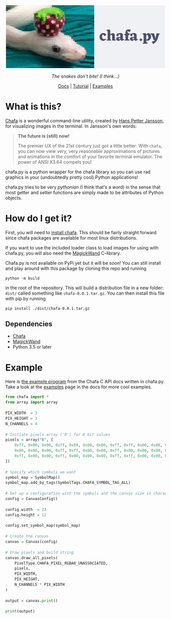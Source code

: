 <div align="center" >
  <img width=500 alt="Chafa.py" src="docs/_static/img/logo.svg">
  <p>
    <em>The snakes don't bite! (I think...)</em>
  </p>
  <p>
      <a href="https://chafapy.mage.black/">Docs</a> | <a href="https://chafapy.mage.black/usage/tutorial.html">Tutorial</a> | <a href="https://chafapy.mage.black/usage/examples.html">Examples</a>
  </p>
</div>


# What is this?

[Chafa](https://hpjansson.org/chafa/) is a wonderful command-line utility, 
created by [Hans Petter Jansson](https://hpjansson.org/), for visualizing 
images in the terminal. In Jansson's own words:
  
> **The future is (still) now!**
>
>  The premier UX of the 21st century just got a little better: 
> With ``chafa``, you can now view very, very reasonable approximations 
> of pictures and animations in the comfort of your favorite terminal 
> emulator. The power of ANSI X3.64 compels you!

chafa.py is a python wrapper for the chafa library so you can use rad graphics in your (undoubtedly pretty cool) Python applications!

chafa.py tries to be very *pythonian* (I think that's a word) in the sense that most getter and setter functions are simply made to be attributes of Python objects.

# How do I get it?

First, you will need to [install chafa](https://hpjansson.org/chafa/download/). This should be fairly straight forward since chafa packages are available for most linux distributions.

If you want to use the included loader class to load images for using with chafa.py, you will also need the [MagickWand](https://imagemagick.org/script/magick-wand.php) C-library.

Chafa.py is not available on PyPi yet but it will be soon! You can still install and play around with this package by cloning this repo and running

```
python -m build
```

in the root of the repository. This will build a distribution file in a new folder: `dist/` called something like `chafa-0.0.1.tar.gz`. You can then install this file with pip by running
```
pip install ./dist/chafa-0.0.1.tar.gz
```

## Dependencies
- [Chafa](https://hpjansson.org/chafa/download/)
- [MagickWand](https://imagemagick.org/script/magick-wand.php)
- Python 3.5 or later

# Example

Here is [the example program](https://hpjansson.org/chafa/ref/chafa-using.html) from the Chafa C API docs written in chafa.py. Take a look at the [examples](https://chafapy.mage.black/usage/examples.html) page in the docs for more cool examples.

```python  	
from chafa import *
from array import array

PIX_WIDTH  = 3
PIX_HEIGHT = 3
N_CHANNELS = 4

# Initiate pixels array ('B') for 8 bit values
pixels = array("B", [
    0xff, 0x00, 0x00, 0xff, 0x00, 0x00, 0x00, 0xff, 0xff, 0x00, 0x00, 0xff,
    0x00, 0x00, 0x00, 0xff, 0xff, 0x00, 0x00, 0xff, 0x00, 0x00, 0x00, 0xff,
    0xff, 0x00, 0x00, 0xff, 0x00, 0x00, 0x00, 0xff, 0xff, 0x00, 0x00, 0xff
])

# Specify which symbols we want
symbol_map = SymbolMap()
symbol_map.add_by_tags(SymbolTags.CHAFA_SYMBOL_TAG_ALL)

# Set up a configuration with the symbols and the canvas size in characters
config = CanvasConfig()

config.width  = 23
config.height = 12

config.set_symbol_map(symbol_map)

# Create the canvas
canvas = Canvas(config)

# Draw pixels and build string
canvas.draw_all_pixels(
    PixelType.CHAFA_PIXEL_RGBA8_UNASSOCIATED,
    pixels,
    PIX_WIDTH,
    PIX_HEIGHT,
    N_CHANNELS * PIX_WIDTH
)

output = canvas.print()

print(output)
```

